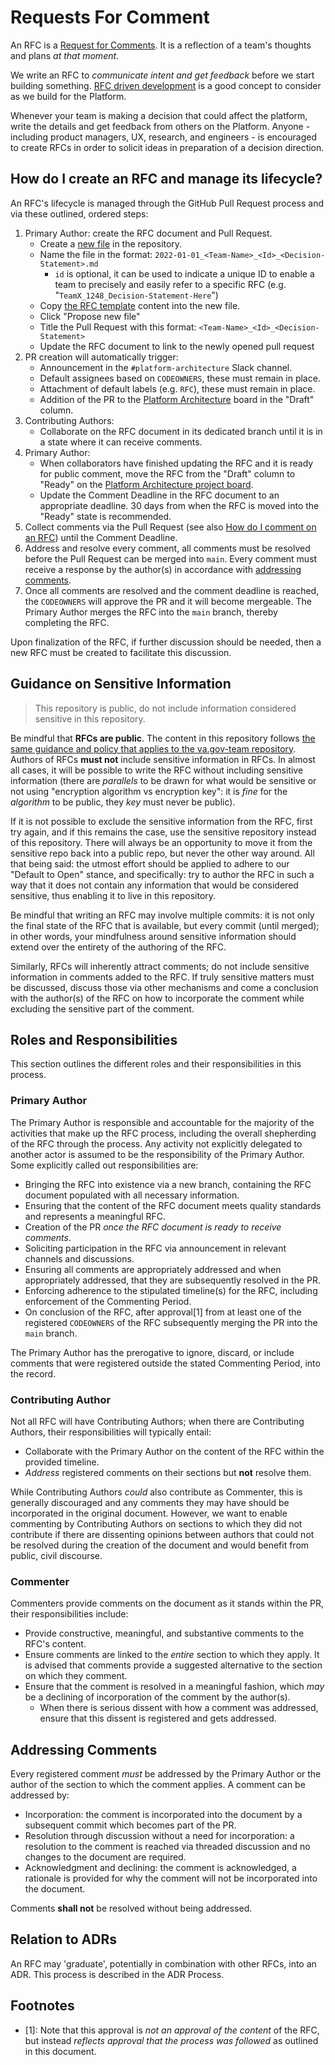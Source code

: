 # Requests For Comment

An RFC is a [Request for Comments](https://en.wikipedia.org/wiki/Request_for_Comments). It is a reflection of a team's thoughts and plans _at that moment_.

We write an RFC to _communicate intent and get feedback_ before we start building something. [RFC driven development](https://engineering-management.space/post/rfc-driven-development/) is a good concept to consider as we build for the Platform.

Whenever your team is making a decision that could affect the platform, write the details and get feedback from others on the Platform. Anyone - including product managers, UX, research, and engineers - is encouraged to create RFCs in order to solicit ideas in preparation of a decision direction.

## How do I create an RFC and manage its lifecycle?

An RFC's lifecycle is managed through the GitHub Pull Request process and via these outlined, ordered steps:

1. Primary Author: create the RFC document and Pull Request.
    * Create a [new file](https://github.com/department-of-veterans-affairs/va.gov-platform-architecture/new/main/rfc/2022) in the repository.
    * Name the file in the format: `2022-01-01_<Team-Name>_<Id>_<Decision-Statement>.md`
      * `id` is optional, it can be used to indicate a unique ID to enable a team to precisely and easily refer to a specific RFC (e.g. "`TeamX_1248_Decision-Statement-Here`")
    * Copy [the RFC template](_template.md) content into the new file.
    * Click "Propose new file"
    * Title the Pull Request with this format: `<Team-Name>_<Id>_<Decision-Statement>`
    * Update the RFC document to link to the newly opened pull request
1. PR creation will automatically trigger:
    * Announcement in the `#platform-architecture` Slack channel.
    * Default assignees based on `CODEOWNERS`, these must remain in place.
    * Attachment of default labels (e.g. `RFC`), these must remain in place.
    * Addition of the PR to the [Platform Architecture](https://github.com/orgs/department-of-veterans-affairs/projects/710/views/1) board in the "Draft" column.
1. Contributing Authors:
    * Collaborate on the RFC document in its dedicated branch until it is in a state where it can receive comments.
1. Primary Author:
    * When collaborators have finished updating the RFC and it is ready for public comment, move the RFC from the "Draft" column to "Ready" on the [Platform Architecture project board](https://github.com/orgs/department-of-veterans-affairs/projects/710/views/1).
    * Update the Comment Deadline in the RFC document to an appropriate deadline. 30 days from when the RFC is moved into the "Ready" state is recommended.
1. Collect comments via the Pull Request (see also [How do I comment on an RFC](https://docs.github.com/en/pull-requests/collaborating-with-pull-requests/reviewing-changes-in-pull-requests/commenting-on-a-pull-request)) until the Comment Deadline.
1. Address and resolve every comment, all comments must be resolved before the Pull Request can be merged into `main`. Every comment must receive a response by the author(s) in accordance with [addressing comments](#addressing-comments).
1. Once all comments are resolved and the comment deadline is reached, the `CODEOWNERS` will approve the PR and it will become mergeable. The Primary Author merges the RFC into the `main` branch, thereby completing the RFC.

Upon finalization of the RFC, if further discussion should be needed, then a new RFC must be created to facilitate this discussion.

## Guidance on Sensitive Information

> This repository is public, do not include information considered sensitive in this repository.

Be mindful that **RFCs are public**. The content in this repository follows [the same guidance and policy that applies to the va.gov-team repository](https://github.com/department-of-veterans-affairs/va.gov-team/blob/master/platform/working-with-vsp/policies-work-norms/sensitive-guidance.md).
Authors of RFCs **must not** include sensitive information in RFCs. In almost all cases, it will be possible to write the RFC without including sensitive information (there are _parallels_ to be drawn for what would be sensitive or not using "encryption algorithm vs encryption key": it is _fine_ for the _algorithm_ to be public, they _key_ must never be public).

If it is not possible to exclude the sensitive information from the RFC, first try again, and if this remains the case, use the sensitive repository instead of this repository. There will always be an opportunity to move it from the sensitive repo back into a public repo, but never the other way around.
All that being said: the utmost effort should be applied to adhere to our "Default to Open" stance, and specifically: try to author the RFC in such a way that it does not contain any information that would be considered sensitive, thus enabling it to live in this repository.

Be mindful that writing an RFC may involve multiple commits: it is not only the final state of the RFC that is available, but every commit (until merged); in other words, your mindfulness around sensitive information should extend over the entirety of the authoring of the RFC.

Similarly, RFCs will inherently attract comments; do not include sensitive information in comments added to the RFC. If truly sensitive matters must be discussed, discuss those via other mechanisms and come a conclusion with the author(s) of the RFC on how to incorporate the comment while excluding the sensitive part of the comment.


## Roles and Responsibilities

This section outlines the different roles and their responsibilities in this process.

### Primary Author

The Primary Author is responsible and accountable for the majority of the activities that make up the RFC process, including the overall shepherding of the RFC through the process. Any activity not explicitly delegated to another actor is assumed to be the responsibility of the Primary Author. Some explicitly called out responsibilities are:

* Bringing the RFC into existence via a new branch, containing the RFC document populated with all necessary information.
* Ensuring that the content of the RFC document meets quality standards and represents a meaningful RFC.
* Creation of the PR _once the RFC document is ready to receive comments_.
* Soliciting participation in the RFC via announcement in relevant channels and discussions.
* Ensuring all comments are appropriately addressed and when appropriately addressed, that they are subsequently resolved in the PR.
* Enforcing adherence to the stipulated timeline(s) for the RFC, including enforcement of the Commenting Period.
* On conclusion of the RFC, after approval[1] from at least one of the registered `CODEOWNERS` of the RFC subsequently merging the PR into the `main` branch.

The Primary Author has the prerogative to ignore, discard, or include comments that were registered outside the stated Commenting Period, into the record.

### Contributing Author

Not all RFC will have Contributing Authors; when there are Contributing Authors, their responsibilities will typically entail:

* Collaborate with the Primary Author on the content of the RFC within the provided timeline.
* _Address_ registered comments on their sections but **not** resolve them.

While Contributing Authors _could_ also contribute as Commenter, this is generally discouraged and any comments they may have should be incorporated in the original document. However, we want to enable commenting by Contributing Authors on sections to which they did not contribute if there are dissenting opinions between authors that could not be resolved during the creation of the document and would benefit from public, civil discourse.

### Commenter

Commenters provide comments on the document as it stands within the PR, their responsibilities include:

* Provide constructive, meaningful, and substantive comments to the RFC's content.
* Ensure comments are linked to the _entire_ section to which they apply. It is advised that comments provide a suggested alternative to the section on which they comment.
* Ensure that the comment is resolved in a meaningful fashion, which _may_ be a declining of incorporation of the comment by the author(s).
    * When there is serious dissent with how a comment was addressed, ensure that this dissent is registered and gets addressed.

## Addressing Comments

Every registered comment _must_ be addressed by the Primary Author or the author of the section to which the comment applies. A comment can be addressed by:

* Incorporation: the comment is incorporated into the document by a subsequent commit which becomes part of the PR.
* Resolution through discussion without a need for incorporation: a resolution to the comment is reached via threaded discussion and no changes to the document are required.
* Acknowledgment and declining: the comment is acknowledged, a rationale is provided for why the comment will not be incorporated into the document.

Comments **shall not** be resolved without being addressed.

## Relation to ADRs

An RFC may 'graduate', potentially in combination with other RFCs, into an ADR. This process is described in the ADR Process.

## Footnotes

* [1]: Note that this approval is _not an approval of the content_ of the RFC, but instead _reflects approval that the process was followed_ as outlined in this document.

